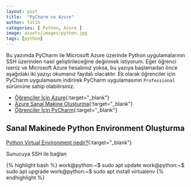 ```yaml
---
layout: post
title:  "PyCharm ve Azure"
author: fatih
categories: [ Python, Azure ]
image: assets/images/python.jpg
tags: [python]
---
```


Bu yazımda PyCharm ile Microsoft Azure üzerinde Python uygulamalarının SSH üzerinden nasıl geliştirileceğine değinmek istiyorum. Eğer öğrenci iseniz ve Microsoft Azure hesabınız yoksa, bu yazıya başlamadan önce aşağıdaki iki yazıyı okumanız faydalı olacaktır. Ek olarak öğrenciler için PyCharm uygulamasını indirirek PyCharm uygulamasının ```Professional``` sürümüne sahip olabilirsiniz.

* [Öğrenciler İçin Azure](https://fatihzor.github.io/ogrenciler-icin-azure/){:target="_blank"}
* [Azure Sanal Makine Oluşturma](https://fatihzor.github.io/azure-sanal-makine-olusturma/){:target="_blank"}
* [Öğrenciler İçin PyCharm](https://www.jetbrains.com/student/){:target="_blank"}

## Sanal Makinede Python Environment Oluşturma

[Python Virtual Environment nedir?](https://yazilimportal.com/python-virtual-environment-8d50f5bae0d7){:target="_blank"}

Sunucuya SSH ile bağlan

{% highlight bash %}
work@python:~$ sudo apt update
work@python:~$ sudo apt upgrade
work@python:~$ sudo apt install virtualenv
{% endhighlight %}
